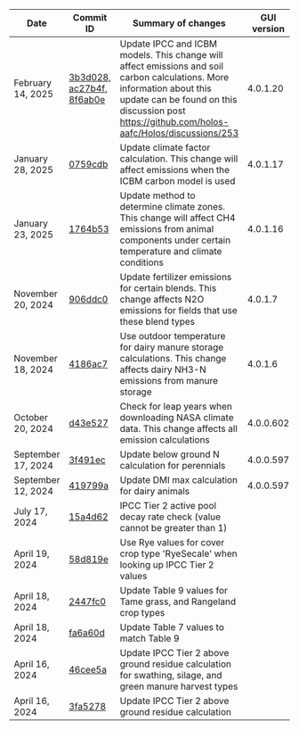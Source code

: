 | Date | Commit ID | Summary of changes | GUI version |
| -------- | ------- | ------- | ------- |
| February 14, 2025 | [3b3d028](https://github.com/holos-aafc/Holos/commit/2aad31804071235e6cce12d1cff890a233b3d028), [ac27b4f](https://github.com/holos-aafc/Holos/commit/e85d134e32318c8f83a8ea58321b92613ac27b4f), [8f6ab0e](https://github.com/holos-aafc/Holos/commit/8813a935b22eff22f9bf5d9d6377b39398f6ab0e) | Update IPCC and ICBM models. This change will affect emissions and soil carbon calculations. More information about this update can be found on this discussion post https://github.com/holos-aafc/Holos/discussions/253 | 4.0.1.20 | 
| January 28, 2025 | [0759cdb](https://github.com/holos-aafc/Holos/commit/f184abb9830c4a3aa789f11656e1a2e450759cdb) | Update climate factor calculation. This change will affect emissions when the ICBM carbon model is used | 4.0.1.17 | 
| January 23, 2025 | [1764b53](https://github.com/holos-aafc/Holos/commit/e6e79c3185b68999eaea1e68dbf77c89d1764b53) | Update method to determine climate zones. This change will affect CH4 emissions from animal components under certain temperature and climate conditions | 4.0.1.16 | 
| November 20, 2024 | [906ddc0](https://github.com/holos-aafc/Holos/pull/208/commits/906ddc0fb3f66bf7aa3c474f663f19653811af86) | Update fertilizer emissions for certain blends. This change affects N2O emissions for fields that use these blend types | 4.0.1.7 | 
| November 18, 2024 | [4186ac7](https://github.com/holos-aafc/Holos/commit/4186ac7f3e851db8f7ff73ebdd6e244d5a714d74) | Use outdoor temperature for dairy manure storage calculations. This change affects dairy NH3-N emissions from manure storage | 4.0.1.6 | 
| October 20, 2024 | [d43e527](https://github.com/holos-aafc/Holos/commit/d43e5273514f39b9a7a35277a6731e30dcbb5c2d) | Check for leap years when downloading NASA climate data. This change affects all emission calculations | 4.0.0.602 | 
| September 17, 2024 | [3f491ec](https://github.com/holos-aafc/Holos/commit/3f491ec246f287a9d7cdeee15f1cd4e8ee2e84d7) | Update below ground N calculation for perennials | 4.0.0.597 | 
| September 12, 2024 | [419799a](https://github.com/holos-aafc/Holos/commit/419799ae1dc1ae4eedb3e6019d32f84f3fab3708) | Update DMI max calculation for dairy animals | 4.0.0.597 |
| July 17, 2024 | [15a4d62](https://github.com/holos-aafc/Holos/commit/15a4d6237226b86242c4d2a1899de8939022c8fd) | IPCC Tier 2 active pool decay rate check (value cannot be greater than 1) ||
| April 19, 2024 | [58d819e](https://github.com/holos-aafc/Holos/commit/58d819e6275ec9fa8ed40f5a3d759c3e521f225f) | Use Rye values for cover crop type 'RyeSecale' when looking up IPCC Tier 2 values ||
| April 18, 2024 | [2447fc0](https://github.com/holos-aafc/Holos/commit/2447fc0f16a37a7a7dcdcc55b516a2f466a4a08f) | Update Table 9 values for Tame grass, and Rangeland crop types ||
| April 18, 2024 | [fa6a60d](https://github.com/holos-aafc/Holos/commit/fa6a60deff7174f964ce56e76410221e8005f427) | Update Table 7 values to match Table 9 ||
| April 16, 2024 | [46cee5a](https://github.com/holos-aafc/Holos/commit/46cee5aa16e17311cdf87a652374dd1b50b2866f) | Update IPCC Tier 2 above ground residue calculation for swathing, silage, and green manure harvest types ||
| April 16, 2024 | [3fa5278](https://github.com/holos-aafc/Holos/commit/3fa527894e1e805b190a2480be8decf687d05b27) | Update IPCC Tier 2 above ground residue calculation ||
